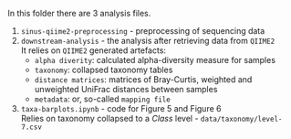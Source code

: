 In this folder there are 3 analysis files.  
1. `sinus-qiime2-preprocessing` - preprocessing of sequencing data
2. `downstream-analysis` - the analysis after retrieving data from `QIIME2`  
    It relies on `QIIME2` generated artefacts:
    - `alpha diverity`: calculated alpha-diversity measure for samples
    - `taxonomy`: collapsed taxonomy tables 
    - `distance matrices`: matrices of Bray-Curtis, weighted and unweighted UniFrac distances between samples
    - `metadata`: or, so-called `mapping file`
3. `taxa-barplots.ipynb` - code for Figure 5 and Figure 6  
Relies on taxonomy collapsed to a *Class* level - `data/taxonomy/level-7.csv`
